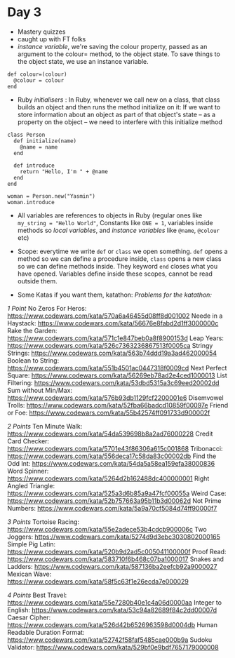 # Day 3

- Mastery quizzes
- caught up with FT folks
- *instance variable*, we're saving the colour property, passed as an argument to the colour= method, to the object state. 
To save things to the object state, we use an instance variable.

```
def colour=(colour)
  @colour = colour
end
```
- Ruby *initialisers* : In Ruby, whenever we call new on a class, that class builds an object and then runs the method initialize on it:
If we want to store information about an object as part of that object's state – as a property on the object – we need to interfere with this initialize method

```
class Person
  def initialize(name)
    @name = name
  end

  def introduce
    return "Hello, I'm " + @name
  end
end

woman = Person.new("Yasmin")
woman.introduce
```
- All variables are references to objects in Ruby (regular ones like `my_string = "Hello World"`, Constants like `ONE = 1`, variables inside methods so *local variables*, and *instance variables* like `@name`, `@colour` etc)

- Scope: everytime we write `def` or `class` we open something. `def` opens a method so we can define a procedure inside, `class` opens a new class so we can define methods inside. They keyword `end` closes what you have opened. Variables define inside these scopes, cannot be read outside them.

- Some Katas if you want them, katathon:
*Problems for the katathon:*

*1 Point*
No Zeros For Heros: https://www.codewars.com/kata/570a6a46455d08ff8d001002
Neede in a Haystack:  https://www.codewars.com/kata/56676e8fabd2d1ff3000000c
Rake the Garden: https://www.codewars.com/kata/571c1e847beb0a8f8900153d
Leap Years: https://www.codewars.com/kata/526c7363236867513f0005ca
Stringy Strings: https://www.codewars.com/kata/563b74ddd19a3ad462000054
Boolean to String: https://www.codewars.com/kata/551b4501ac0447318f0009cd
Next Perfect Square: https://www.codewars.com/kata/56269eb78ad2e4ced1000013
List Filtering: https://www.codewars.com/kata/53dbd5315a3c69eed20002dd
Sum without Min/Max: https://www.codewars.com/kata/576b93db1129fcf2200001e6
Disemvowel Trolls: https://www.codewars.com/kata/52fba66badcd10859f00097e
Friend or Foe: https://www.codewars.com/kata/55b42574ff091733d900002f

*2 Points*
Ten Minute Walk: https://www.codewars.com/kata/54da539698b8a2ad76000228
Credit Card Checker: https://www.codewars.com/kata/5701e43f86306a615c001868
Tribonacci: https://www.codewars.com/kata/556deca17c58da83c00002db
Find the Odd Int: https://www.codewars.com/kata/54da5a58ea159efa38000836
Word Spinner: https://www.codewars.com/kata/5264d2b162488dc400000001
Right Angled Triangle: https://www.codewars.com/kata/525a3d6b85a9a47fcf00055a
Weird Case: https://www.codewars.com/kata/52b757663a95b11b3d00062d
Not Prime Numbers: https://www.codewars.com/kata/5a9a70cf5084d74ff90000f7

*3 Points*
Tortoise Racing: https://www.codewars.com/kata/55e2adece53b4cdcb900006c
Two Joggers: https://www.codewars.com/kata/5274d9d3ebc3030802000165
Simple Pig Latin:  https://www.codewars.com/kata/520b9d2ad5c005041100000f
Proof Read: https://www.codewars.com/kata/583710f6b468c07ba1000017
Snakes and Ladders: https://www.codewars.com/kata/587136ba2eefcb92a9000027
Mexican Wave: https://www.codewars.com/kata/58f5c63f1e26ecda7e000029

*4 Points*
Best Travel: https://www.codewars.com/kata/55e7280b40e1c4a06d0000aa
Integer to English: https://www.codewars.com/kata/53c94a82689f84c2dd00007d
Caesar Cipher: https://www.codewars.com/kata/526d42b6526963598d0004db
Human Readable Duration Format: https://www.codewars.com/kata/52742f58faf5485cae000b9a
Sudoku Validator: https://www.codewars.com/kata/529bf0e9bdf7657179000008
